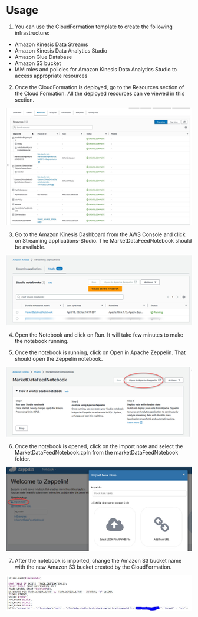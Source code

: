 # Usage

1. You can use the CloudFormation template to create the following infrastructure:
 - Amazon Kinesis Data Streams
 - Amazon Kinesis Data Analytics Studio
 - Amazon Glue Database
 - Amazon S3 bucket
 - IAM roles and policies for Amazon Kinesis Data Analytics Studio to access appropriate resources

2. Once the CloudFormation is deployed, go to the Resources section of the Cloud Formation. All the deployed resources can ve viewed in this section.

 ![Cloud Formation Resources](kda-studio-cfn-output.JPG)

3. Go to the Amazon Kinesis Dashboard from the AWS Console and click on  Streaming applications-Studio. The MarketDataFeedNotebook should be available. 

 ![MarketDataFeedNotebook](market-data-feed-notebook.jpg)

4. Open the Notebook and click on Run. It will take few minutes to make the notebook running.

5. Once the notebook is running, click on Open in Apache Zeppelin. That should open the Zeppelin notebook.

![Open the notebook](open-Zeppelin-notebook.jpg)

6. Once the notebook is opened, click on the import note and select the MarketDataFeedNotebook.zpln from the marketDataFeedNotebook folder.

![Import the notebook](import-note.jpg)

7. After the notebook is imported, change the Amazon S3 bucket name with the new Amazon S3 bucket created by the CloudFormation.

![Import the notebook](KDA-StudioS3.JPG)



